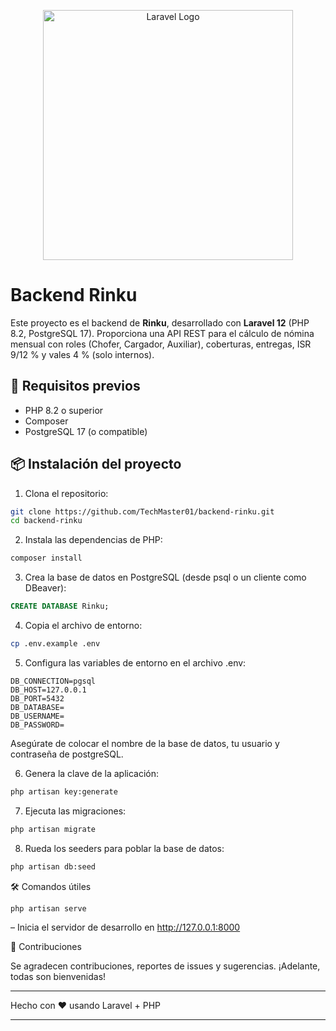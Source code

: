 <p align="center"><a href="https://laravel.com" target="_blank"><img src="https://raw.githubusercontent.com/laravel/art/master/logo-lockup/5%20SVG/2%20CMYK/1%20Full%20Color/laravel-logolockup-cmyk-red.svg" width="400" alt="Laravel Logo"></a></p>

# Backend Rinku

Este proyecto es el backend de **Rinku**, desarrollado con **Laravel 12** (PHP 8.2, PostgreSQL 17). Proporciona una API REST para el cálculo de nómina mensual con roles (Chofer, Cargador, Auxiliar), coberturas, entregas, ISR 9/12 % y vales 4 % (solo internos).

## 🚀 Requisitos previos
- PHP 8.2 o superior
- Composer
- PostgreSQL 17 (o compatible)

## 📦 Instalación del proyecto

1. Clona el repositorio:

```bash
git clone https://github.com/TechMaster01/backend-rinku.git
cd backend-rinku
```

2. Instala las dependencias de PHP:

```bash
composer install
```

3. Crea la base de datos en PostgreSQL (desde psql o un cliente como DBeaver):

```sql
CREATE DATABASE Rinku;
```

4. Copia el archivo de entorno:

```bash
cp .env.example .env
```

5. Configura las variables de entorno en el archivo .env:

```env
DB_CONNECTION=pgsql
DB_HOST=127.0.0.1
DB_PORT=5432
DB_DATABASE=
DB_USERNAME=
DB_PASSWORD=
```

Asegúrate de colocar el nombre de la base de datos, tu usuario y contraseña de postgreSQL.

6. Genera la clave de la aplicación:

```bash
php artisan key:generate
```

7. Ejecuta las migraciones:

```bash
php artisan migrate
```

8. Rueda los seeders para poblar la base de datos:

```bash
php artisan db:seed
```

🛠️ Comandos útiles

```bash
php artisan serve
```

– Inicia el servidor de desarrollo en http://127.0.0.1:8000

🤝 Contribuciones

Se agradecen contribuciones, reportes de issues y sugerencias. ¡Adelante, todas son bienvenidas!


---

Hecho con ❤️ usando Laravel + PHP

---
